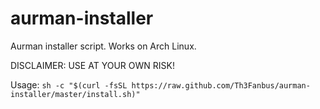 # aurman-installer
Aurman installer script. Works on Arch Linux.

DISCLAIMER: USE AT YOUR OWN RISK!

Usage: ```sh -c "$(curl -fsSL https://raw.github.com/Th3Fanbus/aurman-installer/master/install.sh)"```
